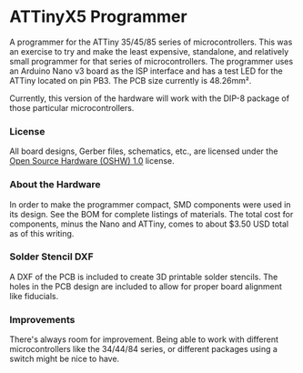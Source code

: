 # ATTinyX5 Programmer
A programmer for the ATTiny 35/45/85 series of microcontrollers. This was an exercise to try and make the least expensive, standalone, and relatively small programmer for that series of microcontrollers. The programmer uses an Arduino Nano v3 board as the ISP interface and has a test LED for the ATTiny located on pin PB3. The PCB size currently is 48.26mm&#xb2;.

Currently, this version of the hardware will work with the DIP-8 package of those particular microcontrollers.

### License
All board designs, Gerber files, schematics, etc., are licensed under the [Open Source Hardware (OSHW) 1.0](https://www.oshwa.org/definition/) license. 

### About the Hardware
In order to make the programmer compact, SMD components were used in its design. See the BOM for complete listings of materials. The total cost for components, minus the Nano and ATTiny, comes to about $3.50 USD total as of this writing.

### Solder Stencil DXF
A DXF of the PCB is included to create 3D printable solder stencils. The holes in the PCB design are included to allow for proper board alignment like fiducials.

### Improvements
There's always room for improvement. Being able to work with different microcontrollers like the 34/44/84 series, or different packages using a switch might be nice to have.
